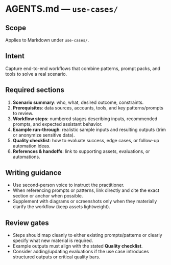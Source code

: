 # AGENTS.md — `use-cases/`

## Scope
Applies to Markdown under `use-cases/`.

## Intent
Capture end-to-end workflows that combine patterns, prompt packs, and tools to solve a real scenario.

## Required sections
1. **Scenario summary**: who, what, desired outcome, constraints.
2. **Prerequisites**: data sources, accounts, tools, and key patterns/prompts to review.
3. **Workflow steps**: numbered stages describing inputs, recommended prompts, and expected assistant behavior.
4. **Example run-through**: realistic sample inputs and resulting outputs (trim or anonymize sensitive data).
5. **Quality checklist**: how to evaluate success, edge cases, or follow-up automation ideas.
6. **References & handoffs**: link to supporting assets, evaluations, or automations.

## Writing guidance
- Use second-person voice to instruct the practitioner.
- When referencing prompts or patterns, link directly and cite the exact section or anchor when possible.
- Supplement with diagrams or screenshots only when they materially clarify the workflow (keep assets lightweight).

## Review gates
- Steps should map cleanly to either existing prompts/patterns or clearly specify what new material is required.
- Example outputs must align with the stated **Quality checklist**.
- Consider adding/updating evaluations if the use case introduces structured outputs or critical quality bars.
